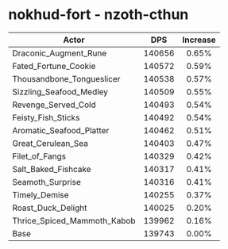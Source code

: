 # nokhud-fort - nzoth-cthun
| Actor | DPS | Increase |
|---|:---:|:---:|
|Draconic_Augment_Rune|140656|0.65%|
|Fated_Fortune_Cookie|140572|0.59%|
|Thousandbone_Tongueslicer|140538|0.57%|
|Sizzling_Seafood_Medley|140509|0.55%|
|Revenge_Served_Cold|140493|0.54%|
|Feisty_Fish_Sticks|140492|0.54%|
|Aromatic_Seafood_Platter|140462|0.51%|
|Great_Cerulean_Sea|140403|0.47%|
|Filet_of_Fangs|140329|0.42%|
|Salt_Baked_Fishcake|140317|0.41%|
|Seamoth_Surprise|140316|0.41%|
|Timely_Demise|140255|0.37%|
|Roast_Duck_Delight|140025|0.20%|
|Thrice_Spiced_Mammoth_Kabob|139962|0.16%|
|Base|139743|0.00%|
